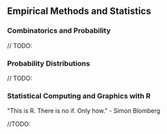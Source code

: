## Empirical Methods and Statistics

### Combinatorics and Probability

// TODO:

### Probability Distributions

// TODO:

### Statistical Computing and Graphics with R
"This is R. There is no if. Only how." - Simon Blomberg

//TODO:
